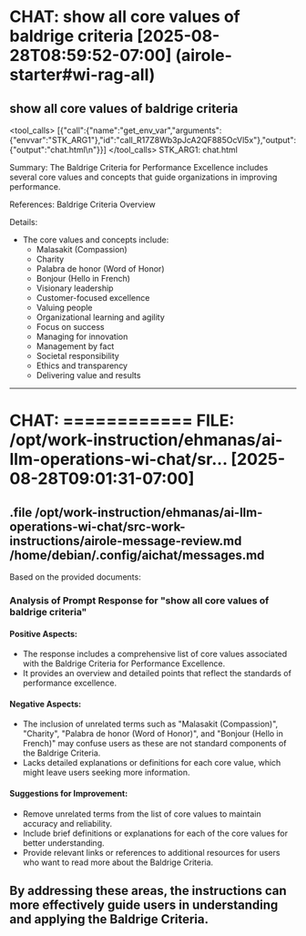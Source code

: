# CHAT: show all core values of baldrige criteria [2025-08-28T08:59:52-07:00] (airole-starter#wi-rag-all)
show all core values of baldrige criteria
--------
<tool_calls>
[{"call":{"name":"get_env_var","arguments":{"envvar":"STK_ARG1"},"id":"call_R17Z8Wb3pJcA2QF885OcVl5x"},"output":{"output":"chat.html\n"}}]
</tool_calls>
STK_ARG1: chat.html

Summary: The Baldrige Criteria for Performance Excellence includes several core values and concepts that guide organizations in improving performance.

References: Baldrige Criteria Overview

Details:
- The core values and concepts include:
  - Malasakit (Compassion)
  - Charity
  - Palabra de honor (Word of Honor)
  - Bonjour (Hello in French)
  - Visionary leadership
  - Customer-focused excellence
  - Valuing people
  - Organizational learning and agility
  - Focus on success
  - Managing for innovation
  - Management by fact
  - Societal responsibility
  - Ethics and transparency
  - Delivering value and results
--------

# CHAT: ============ FILE: /opt/work-instruction/ehmanas/ai-llm-operations-wi-chat/sr... [2025-08-28T09:01:31-07:00]
.file /opt/work-instruction/ehmanas/ai-llm-operations-wi-chat/src-work-instructions/airole-message-review.md /home/debian/.config/aichat/messages.md
--------
Based on the provided documents:

### Analysis of Prompt Response for "show all core values of baldrige criteria"

#### Positive Aspects:
- The response includes a comprehensive list of core values associated with the Baldrige Criteria for Performance Excellence.
- It provides an overview and detailed points that reflect the standards of performance excellence.

#### Negative Aspects:
- The inclusion of unrelated terms such as "Malasakit (Compassion)", "Charity", "Palabra de honor (Word of Honor)", and "Bonjour (Hello in French)" may confuse users as these are not standard components of the Baldrige Criteria.
- Lacks detailed explanations or definitions for each core value, which might leave users seeking more information.

#### Suggestions for Improvement:
- Remove unrelated terms from the list of core values to maintain accuracy and reliability.
- Include brief definitions or explanations for each of the core values for better understanding.
- Provide relevant links or references to additional resources for users who want to read more about the Baldrige Criteria.

By addressing these areas, the instructions can more effectively guide users in understanding and applying the Baldrige Criteria.
--------

